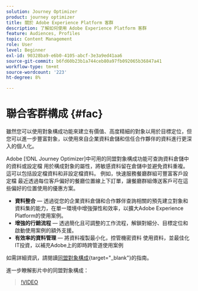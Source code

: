 ```yaml
---
solution: Journey Optimizer
product: journey optimizer
title: 關於 Adobe Experience Platform 客群
description: 了解如何使用 Adobe Experience Platform 客群
feature: Audiences, Profiles
topic: Content Management
role: User
level: Beginner
exl-id: 90328ba9-e6b0-4105-abcf-3e3a9ed41aa6
source-git-commit: b6fd60b23b1a744ceb80a97fb092065b36847a41
workflow-type: tm+mt
source-wordcount: '223'
ht-degree: 8%

---
```


# 聯合客群構成 {#fac}

雖然您可以使用對象構成功能來建立有價值、高度精細的對象以用於目標定位，但您可以進一步豐富對象，以使用來自企業資料倉儲和信任合作夥伴的資料進行更深入的個人化。

Adobe [!DNL Journey Optimizer]中可用的同盟對象構成功能可查詢資料倉儲中的資料或設定檔
用於構成對象的屬性，將敏感資料留在倉儲中並避免資料重複。 這可以包括設定檔資料和非設定檔資料。 例如，快速服務餐廳群組可豐富客戶設定檔
最近透過每位客戶偏好的餐廳位置線上下訂單，讓餐廳群組傳送客戶可在這些偏好的位置使用的優惠方案。

* **資料整合** — 透過從您的企業資料倉儲和合作夥伴查詢相關的預先建立對象和資料集的能力，在單一環境中增強彈性和效率，以擴大Adobe Experience Platform的使用案例。
* **增強的行銷流程** — 透過簡化且可調整的工作流程，解鎖對細分、目標定位和啟動使用案例的額外支援。
* **有效率的資料管理** — 將資料複製最小化，控管機密資料
使用資料，並最佳化IT投資，以補充Adobe上的即時跨管道使用案例

如需詳細資訊，請閱讀[同盟對象構成](https://experienceleague.adobe.com/zh-hant/docs/federated-audience-composition/using/home){target="_blank"}的指南。

進一步瞭解影片中的同盟對象構成：

>[!VIDEO](https://video.tv.adobe.com/v/3450898?captions=chi_hant&quality=12)
